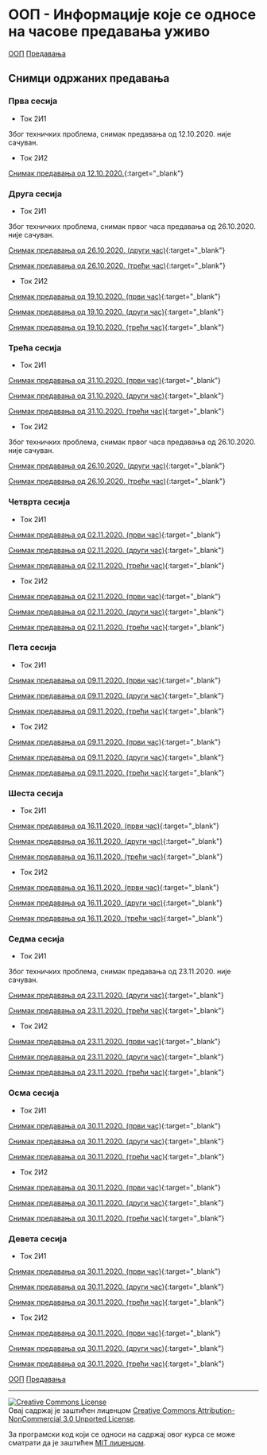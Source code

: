 # ООП - Информације које се односе на часове предавања уживо

[ООП](../../README.md) [Предавања](../README.md)

## Снимци одржаних предавања

### Прва сесија

- Ток 2И1

Због техничких проблема, снимак предавања од 12.10.2020. није сачуван.

- Ток 2И2

[Снимак предавања од 12.10.2020.](https://youtu.be/VKYgOMRQrI8){:target="_blank"}

### Друга сесија

- Ток 2И1

Због техничких проблема, снимак првог часа предавања од 26.10.2020. није сачуван.

[Снимак предавања од 26.10.2020. (други час)](https://youtu.be/XrH-fQCs0Js){:target="_blank"}

[Снимак предавања од 26.10.2020. (трећи час)](https://youtu.be/fOXUYd051_s){:target="_blank"}

- Ток 2И2

[Снимак предавања од 19.10.2020. (први час)](https://youtu.be/Wpjtyzz1RNk){:target="_blank"}

[Снимак предавања од 19.10.2020. (други час)](https://youtu.be/9WtCq21miD4){:target="_blank"}

[Снимак предавања од 19.10.2020. (трећи час)](https://youtu.be/dumWPA_5yhk){:target="_blank"}

### Трећа сесија

- Ток 2И1

[Снимак предавања од 31.10.2020. (први час)](https://youtu.be/xTlBHBjdeX4){:target="_blank"}

[Снимак предавања од 31.10.2020. (други час)](https://youtu.be/95LXunAOCR8){:target="_blank"}

[Снимак предавања од 31.10.2020. (трећи час)](https://youtu.be/MKh6oFLGib8){:target="_blank"}

- Ток 2И2

Због техничких проблема, снимак првог часа предавања од 26.10.2020. није сачуван.

[Снимак предавања од 26.10.2020. (други час)](https://youtu.be/GUbMN_TFf0U){:target="_blank"}

[Снимак предавања од 26.10.2020. (трећи час)](https://youtu.be/7gaxCDBtYj8){:target="_blank"}

### Четврта сесија

- Ток 2И1

[Снимак предавања од 02.11.2020. (први час)](https://youtu.be/S2hBKsSNyjE){:target="_blank"}

[Снимак предавања од 02.11.2020. (други час)](https://youtu.be/flQOPUZRx2I){:target="_blank"}

[Снимак предавања од 02.11.2020. (трећи час)](https://youtu.be/sFiZcOjAuw0){:target="_blank"}

- Ток 2И2

[Снимак предавања од 02.11.2020. (први час)](https://youtu.be/AcJi-J_5sH4){:target="_blank"}

[Снимак предавања од 02.11.2020. (други час)](https://youtu.be/e15rkilkcN0){:target="_blank"}

[Снимак предавања од 02.11.2020. (трећи час)](https://youtu.be/FDoYYV7DH-0){:target="_blank"}

### Пета сесија

- Ток 2И1

[Снимак предавања од 09.11.2020. (први час)](https://youtu.be/Q-d37RSVwWs){:target="_blank"}

[Снимак предавања од 09.11.2020. (други час)](https://youtu.be/nA8ro_yJLjc){:target="_blank"}

[Снимак предавања од 09.11.2020. (трећи час)](https://youtu.be/AYTDXuiMHr0){:target="_blank"}

- Ток 2И2

[Снимак предавања од 09.11.2020. (први час)](https://youtu.be/hZ9eXtCqg8U){:target="_blank"}

[Снимак предавања од 09.11.2020. (други час)](https://youtu.be/HDziz7LoH-o){:target="_blank"}

[Снимак предавања од 09.11.2020. (трећи час)](https://youtu.be/OJjx_ArLCfE){:target="_blank"}

### Шеста сесија

- Ток 2И1

[Снимак предавања од 16.11.2020. (први час)](https://youtu.be/6VAkwjpWN9w){:target="_blank"}

[Снимак предавања од 16.11.2020. (други час)](https://youtu.be/Jkgvs5gKvGg){:target="_blank"}

[Снимак предавања од 16.11.2020. (трећи час)](https://youtu.be/BeOz_Np7YZ4){:target="_blank"}

- Ток 2И2

[Снимак предавања од 16.11.2020. (први час)](https://youtu.be/XZD5qh_dIZw){:target="_blank"}

[Снимак предавања од 16.11.2020. (други час)](https://youtu.be/TnInHa0Cex4){:target="_blank"}

[Снимак предавања од 16.11.2020. (трећи час)](https://youtu.be/aWTv8Omk6AM){:target="_blank"}

### Седма сесија

- Ток 2И1

Због техничких проблема, снимак предавања од 23.11.2020. није сачуван.

[Снимак предавања од 23.11.2020. (други час)](https://youtu.be/iX0hSmg-WoE){:target="_blank"}

[Снимак предавања од 23.11.2020. (трећи час)](https://youtu.be/Yzc9H9f7mLs){:target="_blank"}

- Ток 2И2

[Снимак предавања од 23.11.2020. (први час)](https://youtu.be/MdfH5uT9PDY){:target="_blank"}

[Снимак предавања од 23.11.2020. (други час)](https://youtu.be/bEl3IkyeCjM){:target="_blank"}

[Снимак предавања од 23.11.2020. (трећи час)](https://youtu.be/m0VXfOhPSYQ){:target="_blank"}

### Осма сесија

- Ток 2И1

[Снимак предавања од 30.11.2020. (први час)](https://youtu.be/m-LwAKe_5Dw){:target="_blank"}

[Снимак предавања од 30.11.2020. (други час)](https://youtu.be/tq8LaT40WyE){:target="_blank"}

[Снимак предавања од 30.11.2020. (трећи час)](https://youtu.be/UlEgoAk52fA){:target="_blank"}

- Ток 2И2

[Снимак предавања од 30.11.2020. (први час)](https://youtu.be/et_Ij6OEJnk){:target="_blank"}

[Снимак предавања од 30.11.2020. (други час)](https://youtu.be/-Udu9w82E9o){:target="_blank"}

[Снимак предавања од 30.11.2020. (трећи час)](https://youtu.be/bOS4Qn9bfnI){:target="_blank"}

### Девета сесија

- Ток 2И1

[Снимак предавања од 30.11.2020. (први час)](https://youtu.be/XpPySFOZh9M){:target="_blank"}

[Снимак предавања од 30.11.2020. (други час)](https://youtu.be/Y64Hg17iH6A){:target="_blank"}

[Снимак предавања од 30.11.2020. (трећи час)](https://youtu.be/abb0Qpj3DjE){:target="_blank"}

- Ток 2И2

[Снимак предавања од 30.11.2020. (први час)](https://youtu.be/BFELVm4p98k){:target="_blank"}

[Снимак предавања од 30.11.2020. (други час)](https://youtu.be/GJR0b5lhch0){:target="_blank"}

[Снимак предавања од 30.11.2020. (трећи час)](https://youtu.be/NCXaW2scGZI){:target="_blank"}

[ООП](../../README.md) [Предавања](../README.md)

---

<a rel="license" href="http://creativecommons.org/licenses/by-nc/3.0/"><img alt="Creative Commons License" style="border-width:0" src="https://i.creativecommons.org/l/by-nc/3.0/88x31.png" /></a><br />Овај садржај је заштићен лиценцом <a rel="license" href="http://creativecommons.org/licenses/by-nc/3.0/">Creative Commons Attribution-NonCommercial 3.0 Unported License</a>.

За програмски код који се односи на садржај овог курса се може сматрати да је заштићен [MIT лиценцом](/LICENSE).